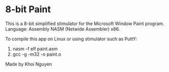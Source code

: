 # 8-bit Paint
This is a 8-bit simplified stimulator for the Microsoft Window Paint program.
Language: Assembly NASM (Netwide Assembler) x86.

  To compile this app on Linux or using stimulator such as PuttY:
  
  1) nasm -f elf paint.asm
  2) gcc -g -m32 -o paint.o
  
Made by Khoi Nguyen
  
